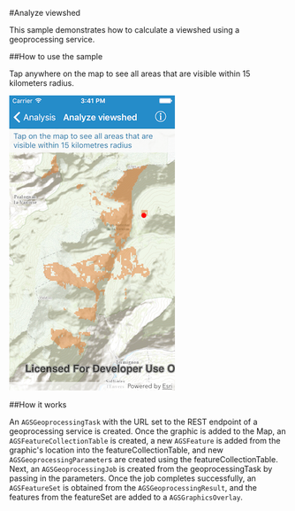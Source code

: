 #Analyze viewshed

This sample demonstrates how to calculate a viewshed using a geoprocessing service.

##How to use the sample

Tap anywhere on the map to see all areas that are visible within 15 kilometers radius.

![](image1.png)

##How it works

An `AGSGeoprocessingTask` with the URL set to the REST endpoint of a geoprocessing service is created. Once the graphic is added to the Map, an `AGSFeatureCollectionTable` is created, a new `AGSFeature` is added from the graphic's location into the featureCollectionTable, and new `AGSGeoprocessingParameter`s are created using the featureCollectionTable. Next, an `AGSGeoprocessingJob` is created from the geoprocessingTask by passing in the parameters. Once the job completes successfully, an `AGSFeatureSet` is obtained from the `AGSGeoprocessingResult`, and the features from the featureSet are added to a `AGSGraphicsOverlay`.




